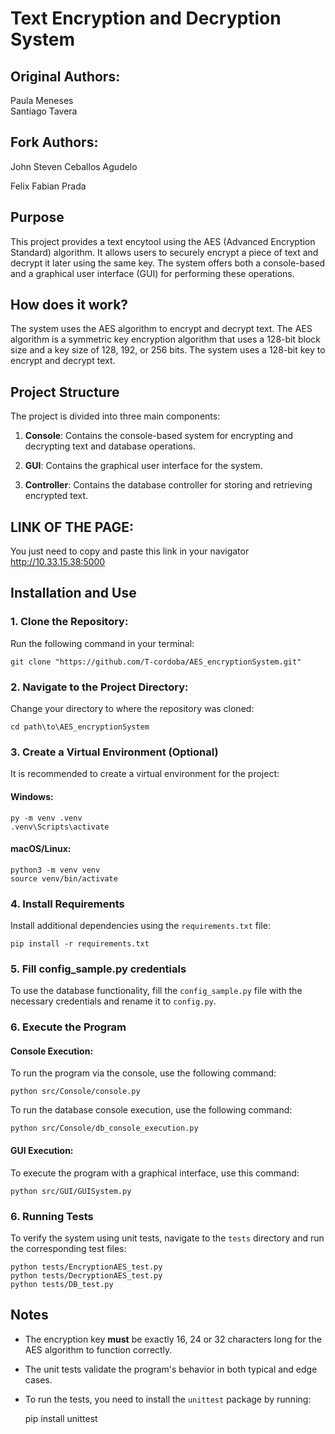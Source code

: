# Text Encryption and Decryption System

## Original Authors:

Paula Meneses  
Santiago Tavera

## Fork Authors:

John Steven Ceballos Agudelo

Felix Fabian Prada

## Purpose

This project provides a text encytool using the AES (Advanced Encryption Standard) algorithm. It allows users to securely encrypt a piece of text and decrypt it later using the same key. The system offers both a console-based and a graphical user interface (GUI) for performing these operations.

## How does it work?

The system uses the AES algorithm to encrypt and decrypt text. The AES algorithm is a symmetric key encryption algorithm that uses a 128-bit block size and a key size of 128, 192, or 256 bits. The system uses a 128-bit key to encrypt and decrypt text.

## Project Structure

The project is divided into three main components:

1. **Console**: Contains the console-based system for encrypting and decrypting text and database operations.

2. **GUI**: Contains the graphical user interface for the system.

3. **Controller**: Contains the database controller for storing and retrieving encrypted text.


## LINK OF THE PAGE:
You just need to copy and paste this link in your navigator
http://10.33.15.38:5000

## Installation and Use

### 1. Clone the Repository:

Run the following command in your terminal:

    git clone "https://github.com/T-cordoba/AES_encryptionSystem.git"

### 2. Navigate to the Project Directory:

Change your directory to where the repository was cloned:

    cd path\to\AES_encryptionSystem

### 3. Create a Virtual Environment (Optional)

It is recommended to create a virtual environment for the project:

#### Windows:

    py -m venv .venv
    .venv\Scripts\activate

#### macOS/Linux:

    python3 -m venv venv
    source venv/bin/activate

### 4. Install Requirements

Install additional dependencies using the `requirements.txt` file:

    pip install -r requirements.txt

### 5. Fill config_sample.py credentials

To use the database functionality, fill the `config_sample.py` file with the necessary credentials and rename it to `config.py`.

### 6. Execute the Program

#### Console Execution:

To run the program via the console, use the following command:

    python src/Console/console.py

To run the database console execution, use the following command:

    python src/Console/db_console_execution.py

#### GUI Execution:

To execute the program with a graphical interface, use this command:

    python src/GUI/GUISystem.py

### 6. Running Tests

To verify the system using unit tests, navigate to the `tests` directory and run the corresponding test files:

    python tests/EncryptionAES_test.py
    python tests/DecryptionAES_test.py
    python tests/DB_test.py

## Notes

- The encryption key **must** be exactly 16, 24 or 32 characters long for the AES algorithm to function correctly.
- The unit tests validate the program's behavior in both typical and edge cases.
- To run the tests, you need to install the `unittest` package by running:

    pip install unittest
